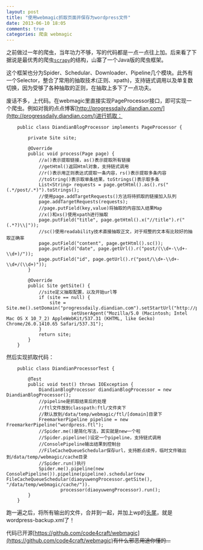```yaml
---
layout: post
title: "使用webmagic抓取页面并保存为wordpress文件"
date: 2013-06-10 18:05
comments: true
categories: 爬虫 webmagic
---
```

之前做过一年的爬虫，当年功力不够，写的代码都是一点一点往上加。后来看了下据说是最优秀的爬虫[`scrapy`](http://www.oschina.net/p/scrapy)的结构，山寨了一个Java版的爬虫框架。

这个框架也分为Spider、Schedular、Downloader、Pipeline几个模块。此外有一个Selector，整合了常用的抽取技术(正则、xpath)，支持链式调用以及单复数切换，因为受够了各种抽取的正则，在抽取上多下了一点功夫。

<!-- more -->

废话不多，上代码。在webmagic里直接实现PageProcessor接口，即可实现一个爬虫。例如对我的点点博客[http://progressdaily.diandian.com/](http://progressdaily.diandian.com/)进行抓取：

        public class DiandianBlogProcessor implements PageProcessor {

            private Site site;

            @Override
            public void process(Page page) {
                //a()表示提取链接，as()表示提取所有链接
                //getHtml()返回Html对象，支持链式调用
                //r()表示用正则表达式提取一条内容，rs()表示提取多条内容
                //toString()表示取单条结果，toStrings()表示取多条
                List<String> requests = page.getHtml().as().rs("(.*/post/.*)").toStrings();
                //使用page.addTargetRequests()方法将待抓取的链接加入队列
                page.addTargetRequests(requests);
                //page.putField(key,value)将抽取的内容加入结果Map
                //x()和xs()使用xpath进行抽取
                page.putField("title", page.getHtml().x("//title").r("(.*?)\\|"));
                //sc()使用readability技术直接抽取正文，对于规整的文本有比较好的抽取正确率
                page.putField("content", page.getHtml().sc());
                page.putField("date", page.getUrl().r("post/(\\d+-\\d+-\\d+)/"));
                page.putField("id", page.getUrl().r("post/\\d+-\\d+-\\d+/(\\d+)"));
            }

            @Override
            public Site getSite() {
                //site定义抽取配置，以及开始url等
                if (site == null) {
                    site = Site.me().setDomain("progressdaily.diandian.com").setStartUrl("http://progressdaily.diandian.com/").
                            setUserAgent("Mozilla/5.0 (Macintosh; Intel Mac OS X 10_7_2) AppleWebKit/537.31 (KHTML, like Gecko) Chrome/26.0.1410.65 Safari/537.31");
                }
                return site;
            }
        }

然后实现抓取代码：

        public class DiandianProcessorTest {

            @Test
            public void test() throws IOException {
                DiandianBlogProcessor diandianBlogProcessor = new DiandianBlogProcessor();
                //pipeline是抓取结束后的处理
                //ftl文件放到classpath:ftl/文件夹下
                //默认放到/data/temp/webmagic/ftl/[domain]目录下
                FreemarkerPipeline pipeline = new FreemarkerPipeline("wordpress.ftl");
                //Spider.me()是简化写法，其实就是new一个啦
                //Spider.pipeline()设定一个pipeline，支持链式调用
                //ConsolePipeline输出结果到控制台
                //FileCacheQueueSchedular保存url，支持断点续传，临时文件输出到/data/temp/webmagic/cache目录
                //Spider.run()执行
                Spider.me().pipeline(new ConsolePipeline()).pipeline(pipeline).schedular(new FileCacheQueueSchedular(diaoyuwengProcessor.getSite(), "/data/temp/webmagic/cache/")).
                        processor(diaoyuwengProcessor).run();
            }
        }
        
跑一遍之后，将所有输出的文件，合并到一起，并加上wp的[头尾](https://github.com/code4craft/webmagic/tree/master/webmagic-samples/src/main/resources)，就是wordpress-backup.xml了！

代码已开源[https://github.com/code4craft/webmagic](https://github.com/code4craft/webmagic)<strike>有什么邪恶用途你懂的…</strike>